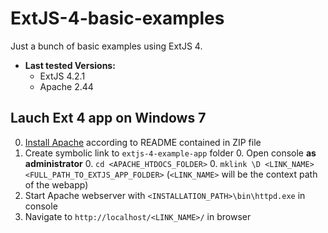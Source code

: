 ExtJS-4-basic-examples
======================

Just a bunch of basic examples using ExtJS 4.

* **Last tested Versions:**
    * ExtJS 4.2.1
    * Apache 2.44

Lauch Ext 4 app on Windows 7
----------------------------
0. [Install Apache](http://www.apachelounge.com/download/) according to README contained in ZIP file
0. Create symbolic link to ```extjs-4-example-app``` folder
    0. Open console **as administrator**
    0. ```cd <APACHE_HTDOCS_FOLDER>```
    0. ```mklink \D <LINK_NAME> <FULL_PATH_TO_EXTJS_APP_FOLDER>``` (```<LINK_NAME>``` will be the context path of the webapp)
0. Start Apache webserver with ```<INSTALLATION_PATH>\bin\httpd.exe``` in console
0. Navigate to ```http://localhost/<LINK_NAME>/``` in browser
